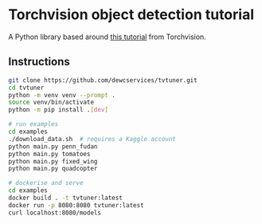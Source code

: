 # Torchvision object detection tutorial

A Python library based around [this tutorial](https://pytorch.org/tutorials/intermediate/torchvision_tutorial.html) from Torchvision.

## Instructions

```bash
git clone https://github.com/dewcservices/tvtuner.git
cd tvtuner
python -m venv venv --prompt .
source venv/bin/activate
python -m pip install .[dev]

# run examples
cd examples
./download_data.sh  # requires a Kaggle account
python main.py penn_fudan 
python main.py tomatoes
python main.py fixed_wing
python main.py quadcopter

# dockerise and serve
cd examples
docker build . -t tvtuner:latest
docker run -p 8080:8080 tvtuner:latest
curl localhost:8080/models
```
